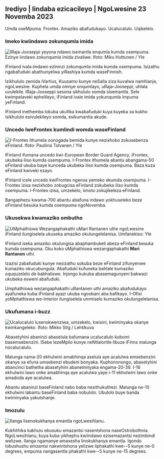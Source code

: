 ## Irediyo \| Iindaba ezicacileyo \| NgoLwesine 23 Novemba 2023

Umda oseMpuma. Frontex. Amaziko abafudukayo. Ucalucalulo. Uqikelelo.

### Imeko kwiindawo zokunqumla imida

![IRaja-Jooseppi yeyona ndawo isemantla enqumla kumda osempuma. Ezinye iindawo zokunqumla imida zivaliwe. Ifoto: Miku Huttunen / Yle](https://images.cdn.yle.fi/image/upload/c_crop,h_3216,w_5712,x_0,y_421/ar_1.7777777777777777,c_fill,g_faces/0,wp_67,wp_2.q_auto:eco/f_auto/fl_lossy/v1700751077/39-1205645655f665a86285)

IFinland ivala iindawo ezininzi zokunqumla imida kumda osempuma. Isizathu ngabafuduki abathunyelwa yiRashiya kumda waseFinnish.

Izikhululo zemida iVartius, Kuusamo kunye neSalla ziza kuvalwa namhlanje, ngoLwesine. Kuphela umda omnye onqumlayo, uRaja-Jooseppi, uhlala uvulekile. IRaja-Jooseppi sesona sikhululo somda sisemantla. Sele kwimpelaveki ephelileyo, iFinland ivale imida yokunqumla impuma yeFinland.

IFinland inethemba lokuba ukufika kwabafuduki kuya kuyeka xa kukho isikhululo esivulekileyo somda, esikumantla akude.

### Uncedo lweFrontex kumlindi womda waseFinland

![I-Frontex ithumela oonogada bemida kunye nezixhobo zokusebenza eFinland. Ifoto: Pauliina Tolvanen / Yle](https://images.cdn.yle.fi/image/upload/c_crop,h_1080,w_1919,x_0,y_0/ar_1.7777777777777777,c_fill,g_faces,w_p_670.q_auto:eco/f_auto/fl_lossy/v1663055873/39-100697563203716d9ecd)

IFinland ifumana uncedo kwi-European Border Guard Agency, iFrontex, ukubeka iliso kumda osempuma. I-Frontex ithumela abantu abangama-50 eFinland ukuba baye kunceda ukubeka iliso kumda osempuma. Baza kuza eFinland kwiveki ezayo.

IFinland icele uncedo kwiFrontex ngenxa yemeko ekumda osempuma. I-Frontex izisa nezixhobo zobugcisa eFinland zokubeka iliso kumda osempuma. I-Frontex izisa, umzekelo, iimoto zokujikeleza eFinland.

Bangaphezu kwama-700 abantu abafuna indawo yokhuseleko beze eFinland besuka kumda osempuma ngoNovemba.

### Ukusekwa kwamaziko ombutho

![UMphathiswa Wezangaphakathi uMari Rantanen uthe ngoLwesine iFinland ilungiselela ukuseka amaziko okulungelelanisa. Umfanekiso: Yle](https://images.cdn.yle.fi/image/upload/c_crop,h_1080,w_1919,x_0,y_0/ar_1.77777777777777777,c_fill,g_faces,h_675,w_prcod_a1:/f_auto/fl_lossy/v1700721586/39-1205201655eed1e81849)

IFinland iseka amaziko okulungisa abaphambukeli abeza eFinland besuka kumda osempuma. Oku koko uMphathiswa wezangaphakathi **Mari Rantanen** uthi.

Izazisi zabafuduki kunye nesizathu sokuba beze eFinland zifunyenwe kumaziko okucubungula. Abafuduki kufuneka bahlale kumaziko oququzelelo de babhaliswe. Injongo kukuba abasemagunyeni bakwazi ukubeka esweni abafuduki.

Umphathiswa wezangaphakathi uRantanen uthi amaziko abafudukayo ayafuneka kuba iFinland ayazi ukuba ngoobani aba bafikayo. I-Ofisi yoMphathiswa we-Interior ilungiselela ummiselo kumaziko okulungelelanisa.

### Ukufumana i-buzz

![Ucalucalulo lusenokwenziwa, umzekelo, kwisini, kwiminyaka okanye kwinkangeleko. Ifoto: Mikko Stig / Lehtikuva](https://images.cdn.yle.fi/image/upload/c_crop,h_2394,w_4256,x_0,y_110/ar_1.7777777777777777,c_fill,g_faces/60,wh_1.q_auto:eco/f_auto/fl_lossy/v1700718446/39-1205193655ee719688c7)

Abasetyhini abaninzi abaselula bafumana ucalucalulo kubomi basemsebenzini. ISebe lezeMpilo kunye neNtlalontle libuze iFinns malunga nocalucalulo.

Malunga nama-20 ekhulwini amabhinqa aselula aye acalulwa emsebenzini okanye xa efuna umsebenzi ebudeni bonyaka. Kuphononongo, abasetyhini abancinci bathetha abasetyhini abaneminyaka engama-20-39. I-16 ekhulwini lawo onke amabhinqa aye acalulwa yaye i-11 ekhulwini lawo onke amadoda aye acalulwa.

Abantu abaninzi baseFinland nabo baba nesithukuthezi. Malunga ne-10 ekhulwini labantu baseFinland baba nobulolo. Ubulolo buye banda kwiminyaka yakutshanje.

### Imozulu

![Ilanga lisenokukhanya emantla ngoLwesihlanu.](https://images.cdn.yle.fi/image/upload/c_crop,h_1080,w_1919,x_0,y_0/ar_1.7777777777777777,c_fill,g_75,h_65,h_65,w_1200/dpr_1.0/q_auto:eco/f_auto/fl_lossy/v1700752778/39-1205671655f6d69ed984)

Kukhithika kakhulu ebusuku emazantsi nasentshona naseOstrobothnia. NgoLwesihlanu, kuya kuba yikhephu kwiindawo ezisemazantsi nezimbindi welizwe. Ilanga ngamanye amaxesha linokukhanya emantla. Iqondo lobushushu emzantsi nakwintshona yelizwe liphakathi kwe--5 kunye ne-0 degrees, empuma nangasentla phakathi kwe--5 kunye ne-15 degrees.